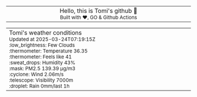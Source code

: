 
<div align="center">
<table>
<tbody>
<td align="center">
<img width="2000" height="0"><br>
Hello, this is Tomi's github 👋<br>
<sup>Built with ❤️, GO & Github Actions</sup><br>
<img width="2000" height="0">
</td>
</tbody>
</table>
</div>
<table>
<tbody>
<td align="left">
<img width="2000" height="0"><br>
Tomi's weather conditions<br>
<sup>Updated at 2025-03-24T07:19:15Z</sup><br>
<sup>:low_brightness: Few Clouds</sup><br>
<sup>:thermometer: Temperature 36.35 </sup><br>
<sup>:thermometer: Feels like 41</sup><br>
<sup>:sweat_drops: Humidity 43%</sup><br>
<sup>:mask: PM2.5 139.39 μg/m3</sup><br>
<sup>:cyclone: Wind 2.06m/s </sup><br>
<sup>:telescope: Visibility 7000m </sup><br>
<sup>:droplet: Rain 0mm/last 1h </sup><br>
<img width="2000" height="0">
</td>
<td align="left">
<img width="2000" height="0"><br>
<br>
<img width="2000" height="0">
</td>
</tbody>
</table>
</div>
    